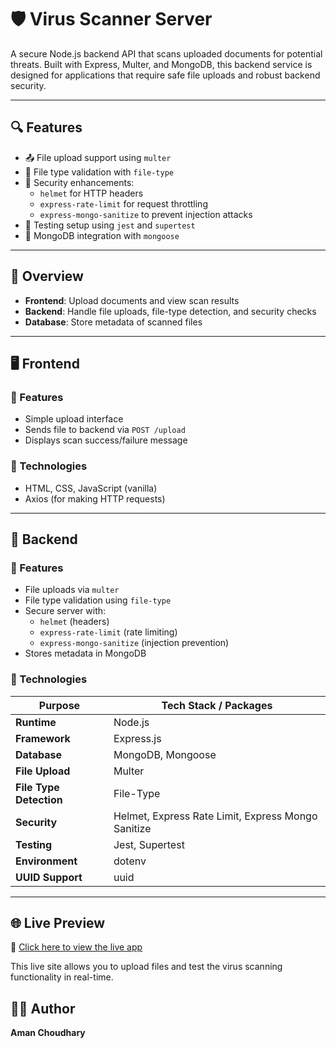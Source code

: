 # 🛡️ Virus Scanner Server

A secure Node.js backend API that scans uploaded documents for potential threats. Built with Express, Multer, and MongoDB, this backend service is designed for applications that require safe file uploads and robust backend security.



---

## 🔍 Features

- 📤 File upload support using `multer`
- 🧠 File type validation with `file-type`
- 🔐 Security enhancements:
  - `helmet` for HTTP headers
  - `express-rate-limit` for request throttling
  - `express-mongo-sanitize` to prevent injection attacks
- 🧪 Testing setup using `jest` and `supertest`
- 🧱 MongoDB integration with `mongoose`

---


## 🧠 Overview

- **Frontend**: Upload documents and view scan results
- **Backend**: Handle file uploads, file-type detection, and security checks
- **Database**: Store metadata of scanned files


---

## 🖥️ Frontend

### 🔹 Features

- Simple upload interface
- Sends file to backend via `POST /upload`
- Displays scan success/failure message

### 🔹 Technologies

- HTML, CSS, JavaScript (vanilla)
- Axios (for making HTTP requests)

---

## 🧰 Backend

### 🔹 Features

- File uploads via `multer`
- File type validation using `file-type`
- Secure server with:
  - `helmet` (headers)
  - `express-rate-limit` (rate limiting)
  - `express-mongo-sanitize` (injection prevention)
- Stores metadata in MongoDB

### 🔹 Technologies

| Purpose        | Tech Stack / Packages                             |
|----------------|---------------------------------------------------|
| **Runtime**    | Node.js                                           |
| **Framework**  | Express.js                                        |
| **Database**   | MongoDB, Mongoose                                 |
| **File Upload**| Multer                                            |
| **File Type Detection** | File-Type                              |
| **Security**   | Helmet, Express Rate Limit, Express Mongo Sanitize |
| **Testing**    | Jest, Supertest                                   |
| **Environment**| dotenv                                            |
| **UUID Support**| uuid                                             |

---

## 🌐 Live Preview

🔗 [Click here to view the live app](securedocscanner.vercel.app)

This live site allows you to upload files and test the virus scanning functionality in real-time.



## 👨‍💻 Author

**Aman Choudhary**  



